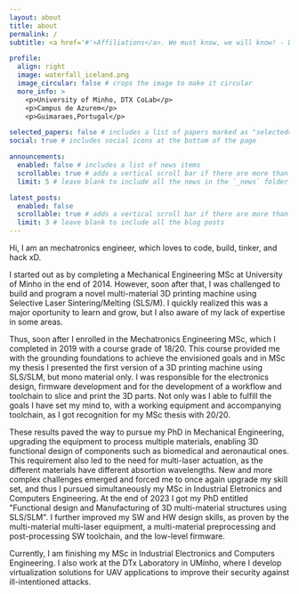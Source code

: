 ```yaml
---
layout: about
title: about
permalink: /
subtitle: <a href='#'>Affiliations</a>. We must know, we will know! - David Hilbert.

profile:
  align: right
  image: waterfall_iceland.png
  image_circular: false # crops the image to make it circular
  more_info: >
    <p>University of Minho, DTX CoLab</p>
    <p>Campus de Azurem</p>
    <p>Guimaraes,Portugal</p>

selected_papers: false # includes a list of papers marked as "selected={true}"
social: true # includes social icons at the bottom of the page

announcements:
  enabled: false # includes a list of news items
  scrollable: true # adds a vertical scroll bar if there are more than 3 news items
  limit: 5 # leave blank to include all the news in the `_news` folder

latest_posts:
  enabled: false
  scrollable: true # adds a vertical scroll bar if there are more than 3 new posts items
  limit: 3 # leave blank to include all the blog posts
---
```


Hi, I am an mechatronics engineer, which loves to code, build, tinker, and hack xD.

I started out as by completing a Mechanical Engineering MSc at University of
Minho in the end of 2014.
However, soon after that, I was challenged to build and program a novel
multi-material 3D printing machine using Selective Laser Sintering/Melting
(SLS/M). I quickly realized this was a major oportunity to learn and grow, but I
also aware of my lack of expertise in some areas.

Thus, soon after I enrolled in the Mechatronics Engineering MSc, which I
completed in 2019 with a course grade of 18/20. This course provided me with the
grounding foundations to achieve the envisioned goals and in MSc my thesis I
presented the first version of a 3D printing machine using SLS/SLM, but mono
material only. I was responsible for the electronics design, firmware
development and for the development of a workflow and toolchain to slice and
print the 3D parts. Not only was I able to fulfill the goals I have set my mind
to, with a working equipment and accompanying toolchain, as I got recognition
for my MSc thesis with 20/20.

These results paved the way to pursue my PhD in Mechanical Engineering,
upgrading the equipment to process multiple materials, enabling 3D functional
design of components such as biomedical and aeronautical ones. This requirement
also led to the need for multi-laser actuation, as the different materials have
different absortion wavelengths. New and more complex challenges emerged and
forced me to once again upgrade my skill set, and thus I pursued simultaneously
my MSc in Industrial Eletronics and Computers Engineering. At the end of 2023 I
got my PhD entitled "Functional design and Manufacturing of
3D multi-material structures using SLS/SLM". I further improved my SW and HW
design skills, as proven by the multi-material multi-laser equipment, a
multi-material preprocessing and post-processing SW toolchain, and the low-level firmware.

Currently, I am finishing my MSc in Industrial Electronics and Computers
Engineering. I also work at the DTx Laboratory in UMinho, where I develop
virtualization solutions for UAV applications to improve their security against
ill-intentioned attacks.

<!-- Put your address / P.O. box / other info right below your picture. You can also disable any of these elements by editing `profile` property of the YAML header of your `_pages/about.md`. Edit `_bibliography/papers.bib` and Jekyll will render your [publications page](/al-folio/publications/) automatically. -->

<!-- Link to your social media connections, too. This theme is set up to use [Font Awesome icons](https://fontawesome.com/) and [Academicons](https://jpswalsh.github.io/academicons/), like the ones below. Add your Facebook, Twitter, LinkedIn, Google Scholar, or just disable all of them. -->
